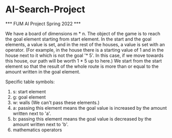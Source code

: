 # AI-Search-Project

*** FUM AI Project Spring 2022 ***

We have a board of dimensions m * n.
The object of the game is to reach the goal element starting from start element.
In the start and the goal elements, a value is set, and in the rest of the houses, a value is set with an operator.
(For example, in the house there is a starting value of 1 and in the house next to it which is not the goal '* 5'. In this case, if we move towards this house, our path will be worth 1 * 5 up to here.)
We start from the start element so that the result of the whole route is more than or equal to the amount written in the goal element.

Specific table symbols:
1. s: start element
2. g: goal element
3. w: walls (We can't pass these elements.)
4. a: passing this element means the goal value is increased by the amount written next to 'a'.
5. b: passing this element means the goal value is decreased by the amount written next to 'b'.
6. mathematics operators
